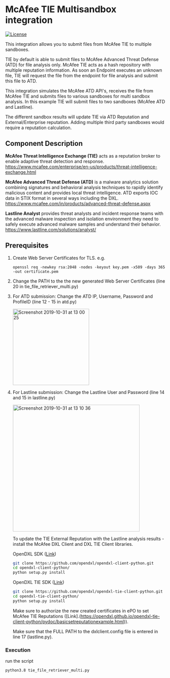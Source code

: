 # McAfee TIE Multisandbox integration
[![License](https://img.shields.io/badge/License-Apache%202.0-blue.svg)](https://opensource.org/licenses/Apache-2.0)

This integration allows you to submit files from McAfee TIE to multiple sandboxes.

TIE by default is able to submit files to McAfee Advanced Threat Defense (ATD) for file analysis only.
McAfee TIE acts as a hash repository with multiple reputation information. As soon an Endpoint executes an unknown file, TIE will request the file from the endpoint for file analysis and submit this file to ATD.

This integration simulates the McAfee ATD API's, receives the file from McAfee TIE and submits files to various sandboxes for multi sandbox analysis. In this example TIE will submit files to two sandboxes (McAfee ATD and Lastline). 

The different sandbox results will update TIE via ATD Reputation and External/Enterprise reputation.
Adding multiple third party sandboxes would require a reputation calculation.

## Component Description
**McAfee Threat Intelligence Exchange (TIE)** acts as a reputation broker to enable adaptive
threat detection and response. https://www.mcafee.com/enterprise/en-us/products/threat-intelligence-exchange.html

**McAfee Advanced Threat Defense (ATD)** is a malware analytics solution combining signatures and behavioral analysis techniques to rapidly identify malicious content and provides local threat intelligence. ATD exports IOC data in STIX format in several ways including the DXL.
https://www.mcafee.com/in/products/advanced-threat-defense.aspx

**Lastline Analyst** provides threat analysts and incident response teams with the advanced malware inspection and isolation environment they need to safely execute advanced malware samples and understand their behavior. 
https://www.lastline.com/solutions/analyst/

## Prerequisites
1. Create Web Server Certificates for TLS. e.g.

   ```openssl req -newkey rsa:2048 -nodes -keyout key.pem -x509 -days 365 -out certificate.pem```

2. Change the PATH to the the new generated Web Server Certificates (line 20 in tie_file_retriever_multi.py)

3. For ATD submission: Change the ATD IP, Username, Password and ProfileID (line 12 - 15 in atd.py)

   <img width="240" alt="Screenshot 2019-10-31 at 13 00 25" src="https://user-images.githubusercontent.com/25227268/67945112-6d811b80-fbde-11e9-9a9f-4a6f6a38b724.png">

4. For Lastline submission: Change the Lastline User and Password (line 14 and 15 in lastline.py)

   <img width="399" alt="Screenshot 2019-10-31 at 13 10 36" src="https://user-images.githubusercontent.com/25227268/67945706-dddc6c80-fbdf-11e9-98af-4f37a06e9b4a.png">
   
   To update the TIE External Reputation with the Lastline analysis results - install the McAfee DXL Client and DXL TIE Client libraries.
   
   OpenDXL SDK ([Link](https://github.com/opendxl/opendxl-client-python))
   ```sh
   git clone https://github.com/opendxl/opendxl-client-python.git
   cd opendxl-client-python/
   python setup.py install
   ```

   OpenDXL TIE SDK ([Link](https://github.com/opendxl/opendxl-tie-client-python))
   ```sh
   git clone https://github.com/opendxl/opendxl-tie-client-python.git
   cd opendxl-tie-client-python/
   python setup.py install
   ```
   
   Make sure to authorize the new created certificates in ePO to set McAfee TIE Reputations 
   ([Link].(https://opendxl.github.io/opendxl-tie-client-python/pydoc/basicsetreputationexample.html)).

   Make sure that the FULL PATH to the dxlclient.config file is entered in line 17 (lastline.py).
   
### Execution

run the script 
```sh
python3.8 tie_file_retriever_multi.py
```
